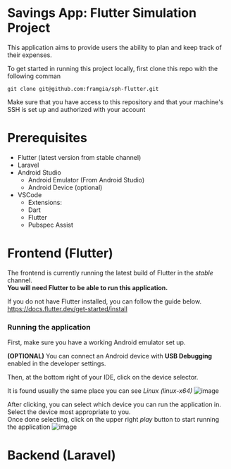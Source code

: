 # Savings App: Flutter Simulation Project
This application aims to provide users the ability to plan and keep track of their expenses.

To get started in running this project locally, first clone this repo with the following comman

```
git clone git@github.com:framgia/sph-flutter.git
```

Make sure that you have access to this repository and that your machine's SSH is set up and authorized with your account

# Prerequisites
- Flutter (latest version from stable channel)
- Laravel
- Android Studio
  - Android Emulator (From Android Studio)
  - Android Device (optional)
- VSCode
  - Extensions:
  - Dart
  - Flutter
  - Pubspec Assist

# Frontend (Flutter)
The frontend is currently running the latest build of Flutter in the *stable* channel. <br>
**You will need Flutter to be able to run this application.**

If you do not have Flutter installed, you can follow the guide below. <br>
https://docs.flutter.dev/get-started/install

### Running the application
First, make sure you have a working Android emulator set up.

**(OPTIONAL)**
You can connect an Android device with **USB Debugging** enabled in the developer settings.

Then, at the bottom right of your IDE, click on the device selector.

It is found usually the same place you can see *Linux (linux-x64)*
![image](https://github.com/framgia/sph-flutter/assets/99173155/6aa1ce4c-18ae-42be-8333-78927f6f242d)

After clicking, you can select which device you can run the application in. Select the device most appropriate to you. <br>
Once done selecting, click on the upper right *play* button to start running the application
![image](https://github.com/framgia/sph-flutter/assets/99173155/82dfc361-ec23-4b1c-ad0b-c34f45b9b44b)

# Backend (Laravel)
